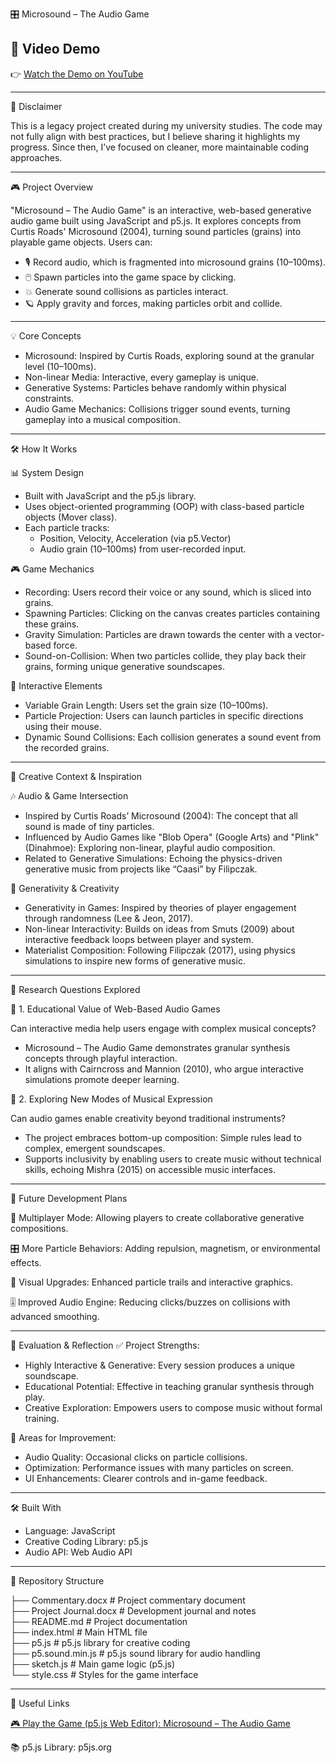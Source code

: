 🎛 Microsound – The Audio Game

## 🎥 Video Demo  
👉 [Watch the Demo on YouTube](https://youtu.be/FxQiP6Kh7Rc)  

---

📌 Disclaimer

This is a legacy project created during my university studies. The code may not fully align with best practices, but I believe sharing it highlights my progress. Since then, I’ve focused on cleaner, more maintainable coding approaches.

---

🎮 Project Overview

"Microsound – The Audio Game" is an interactive, web-based generative audio game built using JavaScript and p5.js. It explores concepts from Curtis Roads' Microsound (2004), turning sound particles (grains) into playable game objects. Users can:

-  🎙️ Record audio, which is fragmented into microsound grains (10–100ms).
-  🖱️ Spawn particles into the game space by clicking.
-  💥 Generate sound collisions as particles interact.
-  🪐 Apply gravity and forces, making particles orbit and collide.

---

💡 Core Concepts

-  Microsound: Inspired by Curtis Roads, exploring sound at the granular level (10–100ms).
-  Non-linear Media: Interactive, every gameplay is unique.
-  Generative Systems: Particles behave randomly within physical constraints.
-  Audio Game Mechanics: Collisions trigger sound events, turning gameplay into a musical composition.

---

🛠️ How It Works

📊 System Design

-  Built with JavaScript and the p5.js library.
-  Uses object-oriented programming (OOP) with class-based particle objects (Mover class).
-  Each particle tracks:
    * Position, Velocity, Acceleration (via p5.Vector)
    * Audio grain (10–100ms) from user-recorded input.


🎮 Game Mechanics

-   Recording: Users record their voice or any sound, which is sliced into grains.
-   Spawning Particles: Clicking on the canvas creates particles containing these grains.
-   Gravity Simulation: Particles are drawn towards the center with a vector-based force.
-   Sound-on-Collision: When two particles collide, they play back their grains, forming unique generative soundscapes.
  

🧩 Interactive Elements

-   Variable Grain Length: Users set the grain size (10–100ms).
-   Particle Projection: Users can launch particles in specific directions using their mouse.
-   Dynamic Sound Collisions: Each collision generates a sound event from the recorded grains.
  
---

🎨 Creative Context & Inspiration

🎶 Audio & Game Intersection

-   Inspired by Curtis Roads’ Microsound (2004): The concept that all sound is made of tiny particles.
-   Influenced by Audio Games like "Blob Opera" (Google Arts) and "Plink" (Dinahmoe): Exploring non-linear, playful audio composition.
-   Related to Generative Simulations: Echoing the physics-driven generative music from projects like “Caasi” by Filipczak.

🧠 Generativity & Creativity

-   Generativity in Games: Inspired by theories of player engagement through randomness (Lee & Jeon, 2017).
-   Non-linear Interactivity: Builds on ideas from Smuts (2009) about interactive feedback loops between player and system.
-   Materialist Composition: Following Filipczak (2017), using physics simulations to inspire new forms of generative music.

---

🎯 Research Questions Explored

📌 1. Educational Value of Web-Based Audio Games

Can interactive media help users engage with complex musical concepts?

-   Microsound – The Audio Game demonstrates granular synthesis concepts through playful interaction.
-   It aligns with Cairncross and Mannion (2010), who argue interactive simulations promote deeper learning.

📌 2. Exploring New Modes of Musical Expression

Can audio games enable creativity beyond traditional instruments?

-   The project embraces bottom-up composition: Simple rules lead to complex, emergent soundscapes.
-   Supports inclusivity by enabling users to create music without technical skills, echoing Mishra (2015) on accessible music interfaces.

---

🚀 Future Development Plans

🔧 Multiplayer Mode: Allowing players to create collaborative generative compositions.

🎛 More Particle Behaviors: Adding repulsion, magnetism, or environmental effects.

🎨 Visual Upgrades: Enhanced particle trails and interactive graphics.

🎚 Improved Audio Engine: Reducing clicks/buzzes on collisions with advanced smoothing.

---

📝 Evaluation & Reflection
✅ Project Strengths:

-   Highly Interactive & Generative: Every session produces a unique soundscape.
-   Educational Potential: Effective in teaching granular synthesis through play.
-   Creative Exploration: Empowers users to compose music without formal training.

🛑 Areas for Improvement:

-   Audio Quality: Occasional clicks on particle collisions.
-   Optimization: Performance issues with many particles on screen.
-   UI Enhancements: Clearer controls and in-game feedback.

---

🛠️ Built With

-   Language: JavaScript
-   Creative Coding Library: p5.js
-   Audio API: Web Audio API

---

📂 Repository Structure  

├── Commentary.docx          # Project commentary document  
├── Project Journal.docx     # Development journal and notes  
├── README.md                # Project documentation  
├── index.html               # Main HTML file  
├── p5.js                    # p5.js library for creative coding  
├── p5.sound.min.js          # p5.js sound library for audio handling  
├── sketch.js                # Main game logic (p5.js)  
└── style.css                # Styles for the game interface  

---

🔗 Useful Links

[🎮 Play the Game (p5.js Web Editor): Microsound – The Audio Game](https://users.sussex.ac.uk/~gsl23/Microsound_-_The_Audio_Game_Final/)

📚 p5.js Library: p5js.org
